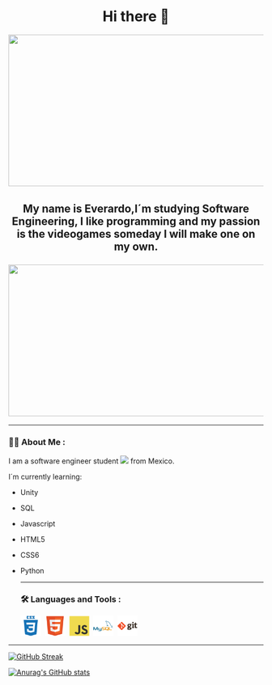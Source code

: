 ### <h1 align="center">Hi there 👋</h1>

<div id="header" align="center">
  <img src="https://thumbs.gfycat.com/LonelyIcyCusimanse-max-1mb.gif" width="600" height="300"/>
</div>

<h2 align="center">My name is Everardo,I´m studying Software Engineering, I like programming and my passion is the videogames someday I will make one on my own.

 


### 
<div align="center">
  <img src="https://media.tenor.com/ded_wRra_HcAAAAi/penguin-dancing.gif" width="600" height="300"/>
</div>

---

### :woman_technologist: About Me :
  
 I am a software engineer student <img src="https://media.giphy.com/media/WUlplcMpOCEmTGBtBW/giphy.gif" width="30"> from Mexico.
  
  I´m currently learning:
- Unity
- SQL
- Javascript
- HTML5
- CSS6
- Python
  
  ---
  
  ### :hammer_and_wrench: Languages and Tools :
  <div>
  <img src="https://github.com/devicons/devicon/blob/master/icons/css3/css3-plain-wordmark.svg"  title="CSS3" alt="CSS" width="40" height="40"/>&nbsp;
  <img src="https://github.com/devicons/devicon/blob/master/icons/html5/html5-original.svg" title="HTML5" alt="HTML" width="40" height="40"/>&nbsp;
  <img src="https://github.com/devicons/devicon/blob/master/icons/javascript/javascript-original.svg" title="JavaScript" alt="JavaScript" width="40" height="40"/>&nbsp;
  <img src="https://github.com/devicons/devicon/blob/master/icons/mysql/mysql-original-wordmark.svg" title="MySQL"  alt="MySQL" width="40" height="40"/>&nbsp;
  <img src="https://github.com/devicons/devicon/blob/master/icons/git/git-original-wordmark.svg" title="Git" **alt="Git" width="40" height="40"/> 
</div>
  
  ---
  [![GitHub Streak](https://streak-stats.demolab.com?user=EverardoMontes&theme=dark)](https://git.io/streak-stats)
  
  [![Anurag's GitHub stats](https://github-readme-stats.vercel.app/api?username=EverardoMontes&theme=dark)](https://github.com/anuraghazra/github-readme-stats)
